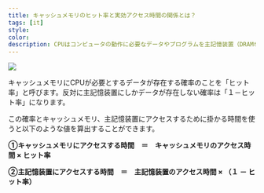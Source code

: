 ```yaml
---
title: キャッシュメモリのヒット率と実効アクセス時間の関係とは？
tags: [it]
style:
color:
description: CPUはコンピュータの動作に必要なデータやプログラムを主記憶装置（DRAMなどのメモリ）との間で常時やり取りしています。しかし、CPUの動作に比べるととてもメモリは遅いので、CPUがメモリからデータを読み込んだり、書き込んだりする度にメモリの処理が終わるの待つ時間が発生してしまいます
---
```



<img src="https://itmanabi.com/wp-content/uploads/2020/03/cache-memory-access-time-800x450.png" style="max-width:100%;">

キャッシュメモリにCPUが必要とするデータが存在する確率のことを「ヒット率」と呼びます。反対に主記憶装置にしかデータが存在しない確率は「１－ヒット率」になります。

この確率とキャッシュメモリ、主記憶装置にアクセスするために掛かる時間を使うと以下のような値を算出することができます。

**①キャッシュメモリにアクセスする時間　＝　キャッシュメモリのアクセス時間 × ヒット率**

**②主記憶装置にアクセスする時間　＝　主記憶装置のアクセス時間 × （１ － ヒット率）**
